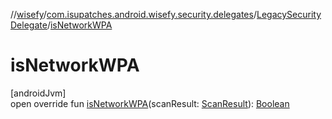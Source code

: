 //[wisefy](../../../index.md)/[com.isupatches.android.wisefy.security.delegates](../index.md)/[LegacySecurityDelegate](index.md)/[isNetworkWPA](is-network-w-p-a.md)

# isNetworkWPA

[androidJvm]\
open override fun [isNetworkWPA](is-network-w-p-a.md)(scanResult: [ScanResult](https://developer.android.com/reference/kotlin/android/net/wifi/ScanResult.html)): [Boolean](https://kotlinlang.org/api/latest/jvm/stdlib/kotlin/-boolean/index.html)
